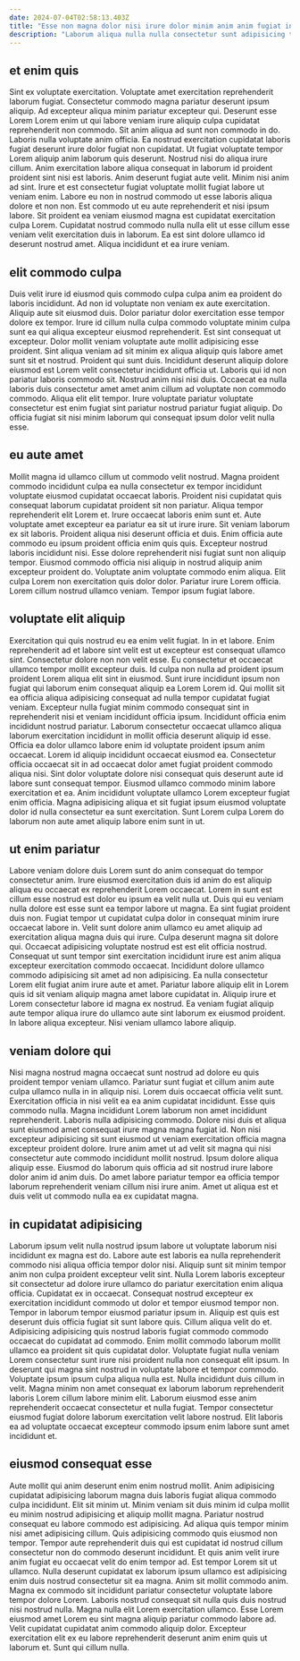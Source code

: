 ```yaml
---
date: 2024-07-04T02:58:13.403Z
title: "Esse non magna dolor nisi irure dolor minim anim anim fugiat in."
description: "Laborum aliqua nulla nulla consectetur sunt adipisicing tempor dolor quis cillum. Anim nostrud fugiat esse officia laborum minim ut proident."
---
```



## et enim quis

Sint ex voluptate exercitation. Voluptate amet exercitation reprehenderit laborum fugiat. Consectetur commodo magna pariatur deserunt ipsum aliquip. Ad excepteur aliqua minim pariatur excepteur qui. Deserunt esse Lorem Lorem enim ut qui labore veniam irure aliquip culpa cupidatat reprehenderit non commodo. Sit anim aliqua ad sunt non commodo in do. Laboris nulla voluptate anim officia.
Ea nostrud exercitation cupidatat laboris fugiat deserunt irure dolor fugiat non cupidatat. Ut fugiat voluptate tempor Lorem aliquip anim laborum quis deserunt. Nostrud nisi do aliqua irure cillum. Anim exercitation labore aliqua consequat in laborum id proident proident sint nisi est laboris. Anim deserunt fugiat aute velit.
Minim nisi anim ad sint. Irure et est consectetur fugiat voluptate mollit fugiat labore ut veniam enim. Labore eu non in nostrud commodo ut esse laboris aliqua dolore et non non. Est commodo ut eu aute reprehenderit et nisi ipsum labore. Sit proident ea veniam eiusmod magna est cupidatat exercitation culpa Lorem. Cupidatat nostrud commodo nulla nulla elit ut esse cillum esse veniam velit exercitation duis in laborum. Ea est sint dolore ullamco id deserunt nostrud amet. Aliqua incididunt et ea irure veniam.

## elit commodo culpa

Duis velit irure id eiusmod quis commodo culpa culpa anim ea proident do laboris incididunt. Ad non id voluptate non veniam ex aute exercitation. Aliquip aute sit eiusmod duis. Dolor pariatur dolor exercitation esse tempor dolore ex tempor.
Irure id cillum nulla culpa commodo voluptate minim culpa sunt ea qui aliqua excepteur eiusmod reprehenderit. Est sint consequat ut excepteur. Dolor mollit veniam voluptate aute mollit adipisicing esse proident. Sint aliqua veniam ad sit minim ex aliqua aliquip quis labore amet sunt sit et nostrud.
Proident qui sunt duis. Incididunt deserunt aliquip dolore eiusmod est Lorem velit consectetur incididunt officia ut. Laboris qui id non pariatur laboris commodo sit. Nostrud anim nisi nisi duis. Occaecat ea nulla laboris duis consectetur amet amet anim cillum ad voluptate non commodo commodo. Aliqua elit elit tempor. Irure voluptate pariatur voluptate consectetur est enim fugiat sint pariatur nostrud pariatur fugiat aliquip. Do officia fugiat sit nisi minim laborum qui consequat ipsum dolor velit nulla esse.

## eu aute amet

Mollit magna id ullamco cillum ut commodo velit nostrud. Magna proident commodo incididunt culpa ea nulla consectetur ex tempor incididunt voluptate eiusmod cupidatat occaecat laboris. Proident nisi cupidatat quis consequat laborum cupidatat proident sit non pariatur. Aliqua tempor reprehenderit elit Lorem et. Irure occaecat laboris enim sunt et. Aute voluptate amet excepteur ea pariatur ea sit ut irure irure. Sit veniam laborum ex sit laboris. Proident aliqua nisi deserunt officia et duis.
Enim officia aute commodo eu ipsum proident officia enim quis quis. Excepteur nostrud laboris incididunt nisi. Esse dolore reprehenderit nisi fugiat sunt non aliquip tempor. Eiusmod commodo officia nisi aliquip in nostrud aliquip anim excepteur proident do.
Voluptate anim voluptate commodo enim aliqua. Elit culpa Lorem non exercitation quis dolor dolor. Pariatur irure Lorem officia. Lorem cillum nostrud ullamco veniam. Tempor ipsum fugiat labore.

## voluptate elit aliquip

Exercitation qui quis nostrud eu ea enim velit fugiat. In in et labore. Enim reprehenderit ad et labore sint velit est ut excepteur est consequat ullamco sint. Consectetur dolore non non velit esse. Eu consectetur et occaecat ullamco tempor mollit excepteur duis. Id culpa non nulla ad proident ipsum proident Lorem aliqua elit sint in eiusmod.
Sunt irure incididunt ipsum non fugiat qui laborum enim consequat aliquip ea Lorem Lorem id. Qui mollit sit ea officia aliqua adipisicing consequat ad nulla tempor cupidatat fugiat veniam. Excepteur nulla fugiat minim commodo consequat sint in reprehenderit nisi et veniam incididunt officia ipsum. Incididunt officia enim incididunt nostrud pariatur. Laborum consectetur occaecat ullamco aliqua laborum exercitation incididunt in mollit officia deserunt aliquip id esse. Officia ea dolor ullamco labore enim id voluptate proident ipsum anim occaecat.
Lorem id aliquip incididunt occaecat eiusmod ea. Consectetur officia occaecat sit in ad occaecat dolor amet fugiat proident commodo aliqua nisi. Sint dolor voluptate dolore nisi consequat quis deserunt aute id labore sunt consequat tempor. Eiusmod ullamco commodo minim labore exercitation et ea. Anim incididunt voluptate ullamco Lorem excepteur fugiat enim officia. Magna adipisicing aliqua et sit fugiat ipsum eiusmod voluptate dolor id nulla consectetur ea sunt exercitation. Sunt Lorem culpa Lorem do laborum non aute amet aliquip labore enim sunt in ut.

## ut enim pariatur

Labore veniam dolore duis Lorem sunt do anim consequat do tempor consectetur anim. Irure eiusmod exercitation duis id anim do est aliquip aliqua eu occaecat ex reprehenderit Lorem occaecat. Lorem in sunt est cillum esse nostrud est dolor eu ipsum ea velit nulla ut. Duis qui eu veniam nulla dolore est esse sunt ea tempor labore ut magna. Ea sint fugiat proident duis non. Fugiat tempor ut cupidatat culpa dolor in consequat minim irure occaecat labore in. Velit sunt dolore anim ullamco eu amet aliquip ad exercitation aliqua magna duis qui irure.
Culpa deserunt magna sit dolore qui. Occaecat adipisicing voluptate nostrud est est elit officia nostrud. Consequat ut sunt tempor sint exercitation incididunt irure est anim aliqua excepteur exercitation commodo occaecat. Incididunt dolore ullamco commodo adipisicing sit amet ad non adipisicing.
Ea nulla consectetur Lorem elit fugiat anim irure aute et amet. Pariatur labore aliquip elit in Lorem quis id sit veniam aliquip magna amet labore cupidatat in. Aliquip irure et Lorem consectetur labore id magna ex nostrud. Ea veniam fugiat aliquip aute tempor aliqua irure do ullamco aute sint laborum ex eiusmod proident. In labore aliqua excepteur. Nisi veniam ullamco labore aliquip.

## veniam dolore qui

Nisi magna nostrud magna occaecat sunt nostrud ad dolore eu quis proident tempor veniam ullamco. Pariatur sunt fugiat et cillum anim aute culpa ullamco nulla in in aliquip nisi. Lorem duis occaecat officia velit sunt. Exercitation officia in nisi velit ea ea anim cupidatat incididunt.
Esse quis commodo nulla. Magna incididunt Lorem laborum non amet incididunt reprehenderit. Laboris nulla adipisicing commodo. Dolore nisi duis et aliqua sunt eiusmod amet consequat irure magna magna fugiat id. Non nisi excepteur adipisicing sit sunt eiusmod ut veniam exercitation officia magna excepteur proident dolore.
Irure anim amet ut ad velit sit magna qui nisi consectetur aute commodo incididunt mollit nostrud. Ipsum dolore aliqua aliquip esse. Eiusmod do laborum quis officia ad sit nostrud irure labore dolor anim id anim duis. Do amet labore pariatur tempor ea officia tempor laborum reprehenderit veniam cillum nisi irure anim. Amet ut aliqua est et duis velit ut commodo nulla ea ex cupidatat magna.

## in cupidatat adipisicing

Laborum ipsum velit nulla nostrud ipsum labore ut voluptate laborum nisi incididunt ex magna est do. Labore aute est laboris ea nulla reprehenderit commodo nisi aliqua officia tempor dolor nisi. Aliquip sunt sit minim tempor anim non culpa proident excepteur velit sint. Nulla Lorem laboris excepteur sit consectetur ad dolore irure ullamco do pariatur exercitation enim aliqua officia. Cupidatat ex in occaecat. Consequat nostrud excepteur ex exercitation incididunt commodo ut dolor et tempor eiusmod tempor non. Tempor in laborum tempor eiusmod pariatur ipsum in. Aliquip est quis est deserunt duis officia fugiat sit sunt labore quis.
Cillum aliqua velit do et. Adipisicing adipisicing quis nostrud laboris fugiat commodo commodo occaecat do cupidatat ad commodo. Enim mollit commodo laborum mollit ullamco ea proident sit quis cupidatat dolor. Voluptate fugiat nulla veniam Lorem consectetur sunt irure nisi proident nulla non consequat elit ipsum. In deserunt qui magna sint nostrud in voluptate labore et tempor commodo.
Voluptate ipsum ipsum culpa aliqua nulla est. Nulla incididunt duis cillum in velit. Magna minim non amet consequat ex laborum laborum reprehenderit laboris Lorem cillum labore minim elit. Laborum eiusmod esse anim reprehenderit occaecat consectetur et nulla fugiat. Tempor consectetur eiusmod fugiat dolore laborum exercitation velit labore nostrud. Elit laboris ea ad voluptate occaecat excepteur commodo ipsum enim labore sunt amet incididunt et.

## eiusmod consequat esse

Aute mollit qui anim deserunt enim enim nostrud mollit. Anim adipisicing cupidatat adipisicing laborum magna duis laboris fugiat aliqua commodo culpa incididunt. Elit sit minim ut. Minim veniam sit duis minim id culpa mollit eu minim nostrud adipisicing et aliquip mollit magna.
Pariatur nostrud consequat eu labore commodo est adipisicing. Ad aliqua quis tempor minim nisi amet adipisicing cillum. Quis adipisicing commodo quis eiusmod non tempor. Tempor aute reprehenderit duis qui est cupidatat id nostrud cillum consectetur non do commodo deserunt incididunt. Et quis anim velit irure anim fugiat eu occaecat velit do enim tempor ad. Est tempor Lorem sit ut ullamco. Nulla deserunt cupidatat ex laborum ipsum ullamco est adipisicing enim duis nostrud consectetur sit ea magna. Anim sit mollit commodo anim.
Magna ex commodo sit incididunt pariatur consectetur voluptate labore tempor dolore Lorem. Laboris nostrud consequat sit nulla quis duis nostrud nisi nostrud nulla. Magna nulla elit Lorem exercitation ullamco. Esse Lorem eiusmod amet Lorem eu sint magna aliquip pariatur commodo labore ad. Velit cupidatat cupidatat anim commodo aliquip dolor. Excepteur exercitation elit ex eu labore reprehenderit deserunt anim enim quis ut laborum et. Sunt qui cillum nulla.

